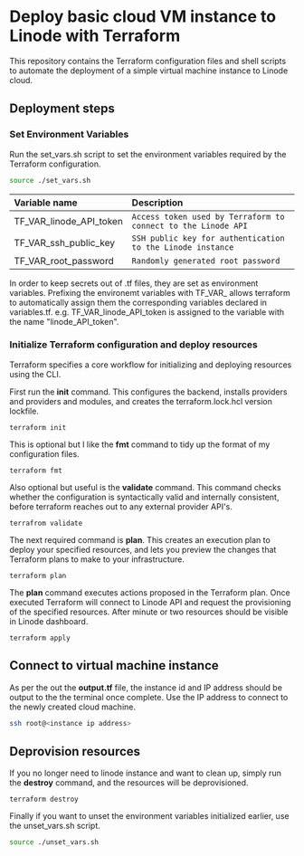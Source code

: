 # Deploy basic cloud VM instance to Linode with Terraform
This repository contains the Terraform configuration files and shell scripts to automate the deployment of a simple virtual machine instance to Linode cloud. 

## Deployment steps

### Set Environment Variables
Run the set_vars.sh script to set the environment variables required by the Terraform configuration.
```bash
source ./set_vars.sh
```
| Variable name | Description |
|:------------|:----------|
| TF_VAR_linode_API_token | `Access token used by Terraform to connect to the Linode API` |
| TF_VAR_ssh_public_key   | `SSH public key for authentication to the Linode instance` |
| TF_VAR_root_password    | `Randomly generated root password` |

In order to keep secrets out of .tf files, they are set as environment variables. Prefixing the environemt variables with TF_VAR_ allows terraform to automatically assign them the corresponding variables declared in variables.tf.
e.g. TF_VAR_linode_API_token is assigned to the variable with the name "linode_API_token".

### Initialize Terraform configuration and deploy resources
Terraform specifies a core workflow for initializing and deploying resources using the CLI. 

First run the **init** command. This configures the backend, installs providers and providers and modules,  and creates the terraform.lock.hcl version lockfile.

```
terraform init
```

This is optional but I like the **fmt** command to tidy up the format of my configuration files.
```
terraform fmt
```

Also optional but useful is the **validate** command. This command checks whether the configuration is syntactically valid and internally consistent, before terraform reaches out to any external provider API's.
```
terrafrom validate
```

The next required command is **plan**. This creates an execution plan to deploy your specified resources, and lets you preview the changes that Terraform plans to make to your infrastructure.
```
terraform plan
```

The **plan** command executes actions proposed in the Terraform plan. Once executed Terraform will connect to Linode API and request the provisioning of the specified resources. After minute or two resources should be visible in Linode dashboard.
```
terraform apply
```

## Connect to virtual machine instance
As per the out the **output.tf** file, the instance id and IP address should be output to the the terminal once complete. Use the IP address to connect to the newly created cloud machine.
```bash
ssh root@<instance ip address>
```


## Deprovision resources
If you no longer need to linode instance and want to clean up, simply run the **destroy** command, and the resources will be deprovisioned. 
```
terraform destroy
```

Finally if you want to unset the environment variables initialized earlier, use the unset_vars.sh script.
```bash
source ./unset_vars.sh
```




